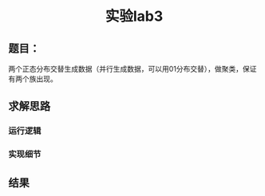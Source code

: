 # <center>实验lab3
## 题目：
两个正态分布交替生成数据（并行生成数据，可以用01分布交替），做聚类，保证有两个族出现。
## 求解思路
### 运行逻辑
### 实现细节
## 结果
